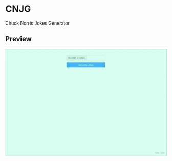 <h1>CNJG</h1>
<p>Chuck Norris Jokes Generator</p>
<h2>Preview</h2>
<img src="./CNJG_preview.gif" />
